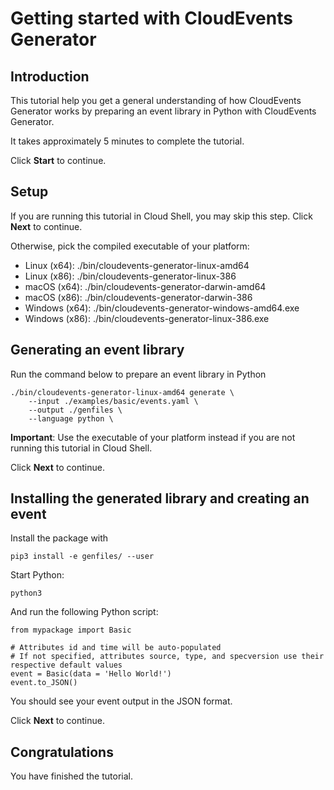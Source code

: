 # Getting started with CloudEvents Generator

## Introduction

This tutorial help you get a general understanding of how CloudEvents
Generator works by preparing an event library in Python with CloudEvents
Generator.

It takes approximately 5 minutes to complete the tutorial.

Click **Start** to continue.

## Setup

If you are running this tutorial in Cloud Shell, you may skip this step. Click
**Next** to continue.

Otherwise, pick the compiled executable of your platform:

* Linux (x64): ./bin/cloudevents-generator-linux-amd64
* Linux (x86): ./bin/cloudevents-generator-linux-386
* macOS (x64): ./bin/cloudevents-generator-darwin-amd64
* macOS (x86): ./bin/cloudevents-generator-darwin-386
* Windows (x64): ./bin/cloudevents-generator-windows-amd64.exe
* Windows (x86): ./bin/cloudevents-generator-linux-386.exe

## Generating an event library

Run the command below to prepare an event library in Python

```
./bin/cloudevents-generator-linux-amd64 generate \
    --input ./examples/basic/events.yaml \
    --output ./genfiles \
    --language python \
```

**Important**: Use the executable of your platform instead if you are not
running this tutorial in Cloud Shell.

Click **Next** to continue.

## Installing the generated library and creating an event

Install the package with

```
pip3 install -e genfiles/ --user
```

Start Python:

```
python3
```

And run the following Python script:

```
from mypackage import Basic

# Attributes id and time will be auto-populated
# If not specified, attributes source, type, and specversion use their respective default values
event = Basic(data = 'Hello World!')
event.to_JSON()
```

You should see your event output in the JSON format.

Click **Next** to continue.

## Congratulations

<walkthrough-conclusion-trophy></walkthrough-conclusion-trophy>

You have finished the tutorial.
